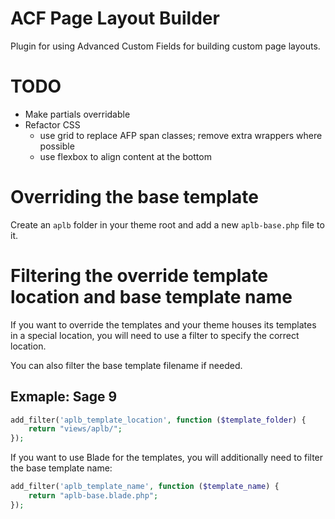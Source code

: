 # ACF Page Layout Builder

Plugin for using Advanced Custom Fields for building custom page layouts.

# TODO

* Make partials overridable
* Refactor CSS
  * use grid to replace AFP span classes; remove extra wrappers where possible
  * use flexbox to align content at the bottom

# Overriding the base template

Create an `aplb` folder in your theme root and add a new `aplb-base.php` file to it.

# Filtering the override template location and base template name

If you want to override the templates and your theme houses its templates in a special location, you will need to use a filter to specify the correct location.

You can also filter the base template filename if needed.

## Exmaple: Sage 9

```php
add_filter('aplb_template_location', function ($template_folder) {
    return "views/aplb/";
});
```

If you want to use Blade for the templates, you will additionally need to filter the base template name:

```php
add_filter('aplb_template_name', function ($template_name) {
    return "aplb-base.blade.php";
});
```
